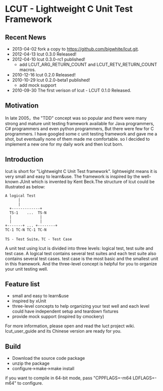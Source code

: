 LCUT - Lightweight C Unit Test Framework
========================================

Recent News
-----------

 - 2013-04-02 fork a copy to https://github.com/bigwhite/lcut.git.
 - 2012-04-13 lcut 0.3.0 Released!
 - 2012-04-10 lcut 0.3.0-rc1 published!
   - add LCUT_ARG_RETURN_COUNT and LCUT_RETV_RETURN_COUNT macros.
 - 2010-12-16 lcut 0.2.0 Released!
 - 2010-10-29 lcut 0.2.0-beta1 published!
   - add mock support
 - 2010-09-30 The first verison of lcut - LCUT 0.1.0 Released.

Motivation
----------

In late 2005，the "TDD" concept was so popular and there were many strong and mature unit testing framework available 
for Java programmers, C# programmers and even python programmers, But there were few for C programmers. I have googled 
some c unit testing framework and gave me a shot, but eventually none of them made me comfortable. so I decided 
to implement a new one for my daily work and then lcut born.

Introduction
------------

lcut is short for "Lightweight C Unit Test framework". lightweight means it is very small and easy to learn&use. 
The framework is inspired by the well-known JUnit which is invented by Kent Beck.The structure of lcut could be 
illustrated as below:

    A logical Test
          |  
          |  
      +-------------+
      TS-1    ...  TS-N
      |             |  
      |             |  
    +-------+ ... +--------+
    TC-1 TC-N TC-1 TC-N
    
    TS - Test Suite，TC - Test Case

A unit test using lcut is divided into three levels: logical test, test suite and test case. A logical test contains 
several test suites and each test suite also contains several test cases. test case is the most basic and the smallest
unit in this framework. And the three-level concept is helpful for you to organize your unit testing well.

Feature list
------------

 - small and easy to learn&use
 - inspired by xUnit
 - three-level concepts to help organizing your test well and each level could have independent setup and teardown
   fixtures
 - provide mock support (inspired by cmockery)

For more information, please open and read the luct project wiki. lcut_user_guide and its Chinese version are ready 
for you.

Build
------
 - Download the source code package
 - unzip the package
 - configure->make->make install
 
if you want to compile in 64-bit mode, pass "CPPFLAGS=-m64 LDFLAGS=-m64" to configure.
